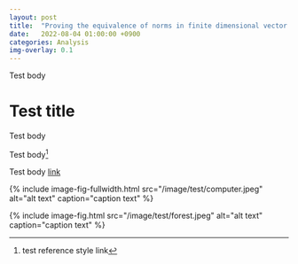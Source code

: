 ```yaml
---
layout: post
title:  "Proving the equivalence of norms in finite dimensional vector spaces via open mapping theorem"
date:   2022-08-04 01:00:00 +0900
categories: Analysis
img-overlay: 0.1
---
```


Test body 

# Test title

Test body 

Test body[^1]

Test body [link](https://www.rajin.me/)

<div class="mathjax">
</div>

{% include image-fig-fullwidth.html src="/image/test/computer.jpeg" alt="alt text" caption="caption text" %}

{% include image-fig.html src="/image/test/forest.jpeg" alt="alt text" caption="caption text" %}

[^1]: test reference style link 

